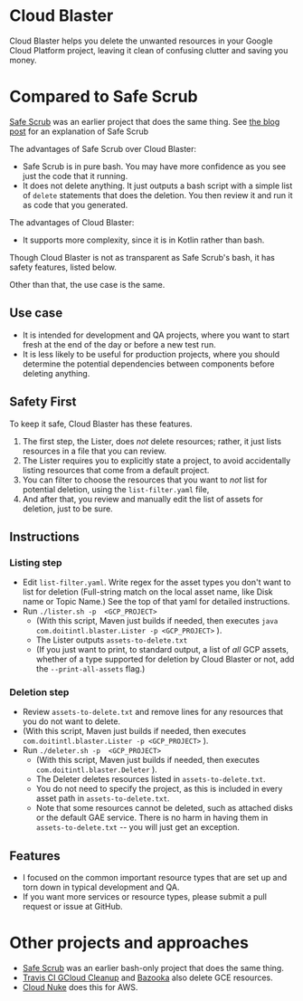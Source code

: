 # Cloud Blaster

Cloud Blaster helps you delete the unwanted resources in your Google Cloud Platform project, 
leaving it clean of confusing clutter and saving you money.

# Compared to Safe Scrub

[Safe Scrub](https://github.come/doitintl/SafeScrub) was an earlier project that does the same thing. 
See [the blog post](https://blog.doit-intl.com/safe-scrub-clean-up-your-google-cloud-projects-f90f18aca311)
for an explanation of Safe Scrub

The advantages of Safe Scrub over Cloud Blaster:
* Safe Scrub  is in pure bash. You may have more confidence as you see just the code that it running.
* It does not delete anything. It just outputs a bash script with a simple list of `delete` statements 
that does the deletion. You then review it and run it as code that you generated.

The advantages of Cloud Blaster:
* It supports more complexity, since it is in Kotlin rather than bash. 

Though Cloud Blaster is not as transparent as Safe Scrub's bash, it has safety features, listed below.
 
Other than that, the use case is the same.

## Use case
- It is intended for development and QA projects, where you want to start fresh at the end of the day or before a new test run.
- It is less likely to be useful for production projects, where you should determine the potential dependencies between components before deleting
anything.

## Safety First 
To keep it safe, Cloud Blaster has these features.
1. The first step, the Lister, does *not* delete resources; rather, it just lists resources in a file that you can review.
1. The Lister requires you to explicitly state a project, to avoid accidentally listing resources that come from
 a default project.
1. You can filter to choose the resources that you want to *not* list for potential deletion, using 
the  `list-filter.yaml` file, 
1. And after that, you review and manually edit the list of assets for deletion, just to be sure.
 
## Instructions

### Listing step
* Edit `list-filter.yaml`. Write  regex for the asset types you don't want to list for deletion
(Full-string match on the  local asset name, like Disk name  or Topic Name.)
See the top of that yaml for detailed instructions. 
* Run `./lister.sh -p  <GCP_PROJECT>` 
   * (With this script, Maven just builds if needed, then executes `java com.doitintl.blaster.Lister -p <GCP_PROJECT>` ). 
   * The Lister outputs `assets-to-delete.txt`
   * (If you just want to print, to standard output, a list of *all* GCP assets, whether  of a type
supported for deletion by Cloud Blaster or not, add 
the `--print-all-assets` flag.)

### Deletion step
* Review `assets-to-delete.txt` and remove lines for any resources that you do not want to delete.
* (With this script, Maven just builds if needed, then executes `com.doitintl.blaster.Lister -p <GCP_PROJECT>` ). 
* Run `./deleter.sh -p  <GCP_PROJECT>` 
  * (With this script, Maven just builds if needed, then executes `com.doitintl.blaster.Deleter` ). 
  * The Deleter  deletes  resources listed in `assets-to-delete.txt`. 
  * You do not need to specify the project, as this is included in every asset path in  `assets-to-delete.txt`.
  * Note that some resources cannot be deleted, such as attached disks or the default GAE service.
   There is no harm in having them in `assets-to-delete.txt` -- you will just get an exception.

## Features
- I focused on the common important resource types that are set up and torn down in typical development and QA.
- If you want more services or resource types, please submit a pull request or issue at GitHub.


# Other projects and approaches
- [Safe Scrub](https://github.come/doitintl/SafeScrub) was an earlier bash-only project that does the same thing. 
- [Travis CI GCloud Cleanup](https://github.com/travis-ci/gcloud-cleanup) and [Bazooka](https://github.com/enxebre/bazooka) also delete GCE resources.
- [Cloud Nuke](https://blog.gruntwork.io/cloud-nuke-how-we-reduced-our-aws-bill-by-85-f3aced4e5876) does this for AWS.
 